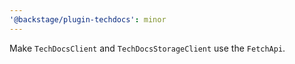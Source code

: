 ```yaml
---
'@backstage/plugin-techdocs': minor
---
```


Make `TechDocsClient` and `TechDocsStorageClient` use the `FetchApi`.
